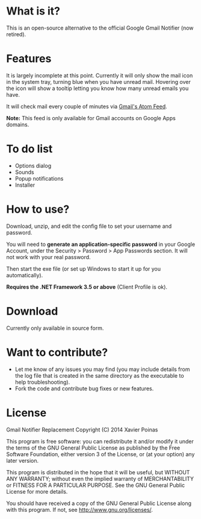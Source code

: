 What is it?
===============================

This is an open-source alternative to the official Google Gmail Notifier (now retired).

Features
===============================

It is largely incomplete at this point. Currently it will only show the mail icon in the system tray,
turning blue when you have unread mail. Hovering over the icon will show a tooltip letting you know
how many unread emails you have.

It will check mail every couple of minutes via [Gmail's Atom Feed][1].

**Note:** This feed is only available for Gmail accounts on Google Apps domains.

To do list
===============================

 - Options dialog
 - Sounds
 - Popup notifications
 - Installer

How to use?
===============================

Download, unzip, and edit the config file to set your username and password.

You will need to **generate an application-specific password** in your Google Account, under the Security > Password > App Passwords section.
It will not work with your real password.

Then start the exe file (or set up Windows to start it up for you automatically).

**Requires the .NET Framework 3.5 or above** (Client Profile is ok).

Download
===============================

Currently only available in source form.

Want to contribute?
===============================

 - Let me know of any issues you may find
   (you may include details from the log file that is created in the same directory as the executable to help troubleshooting).
 - Fork the code and contribute bug fixes or new features.

License
===============================

Gmail Notifier Replacement
Copyright (C) 2014 Xavier Poinas

This program is free software: you can redistribute it and/or modify
it under the terms of the GNU General Public License as published by
the Free Software Foundation, either version 3 of the License, or
(at your option) any later version.

This program is distributed in the hope that it will be useful,
but WITHOUT ANY WARRANTY; without even the implied warranty of
MERCHANTABILITY or FITNESS FOR A PARTICULAR PURPOSE. See the
GNU General Public License for more details.

You should have received a copy of the GNU General Public License
along with this program. If not, see <http://www.gnu.org/licenses/>.

 [1]: https://developers.google.com/gmail/gmail_inbox_feed
